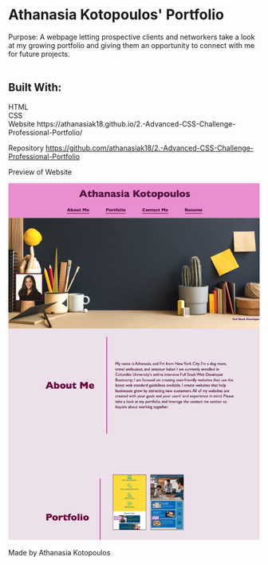 <h1>Athanasia Kotopoulos' Portfolio</h1>

Purpose: A webpage letting prospective clients and networkers take a look at my growing portfolio and giving them an opportunity to connect with me for future projects. <br><br>

<h2>Built With:</h2>
HTML<br>
CSS<br>
Website
https://athanasiak18.github.io/2.-Advanced-CSS-Challenge-Professional-Portfolio/ <br>

Repository
https://github.com/athanasiak18/2.-Advanced-CSS-Challenge-Professional-Portfolio <br>

Preview of Website

<img src="./assets/images/screenshot.png" alt="previous screenshot">


Made by Athanasia Kotopoulos